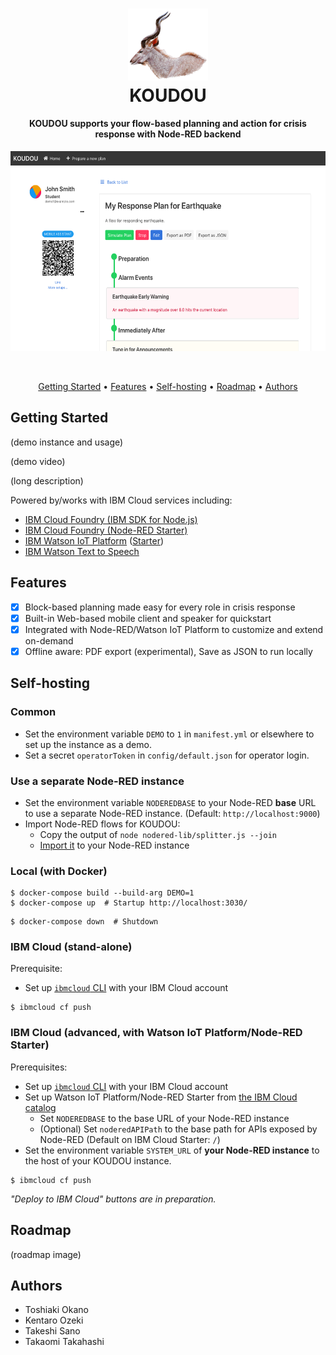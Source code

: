 
<h1 align="center">
  <img src="docs/assets/logo1.png?raw=true" width="128">
  <br>
  KOUDOU
  <br>
</h1>

<h4 align="center">KOUDOU supports your flow-based planning and action for crisis response with Node-RED backend</h4>

<p align="center">
<img src="docs/assets/sshot.png?raw=true" height="320">
</p>

<br>

<p align="center">
  <a href="#getting-started">Getting Started</a> •
  <a href="#features">Features</a> •
  <a href="#self-hosting">Self-hosting</a> •
  <a href="#roadmap">Roadmap</a> •
  <a href="#authors">Authors</a>
</p>

## Getting Started

(demo instance and usage)

(demo video)

(long description)

Powered by/works with IBM Cloud services including:

- [IBM Cloud Foundry (IBM SDK for Node.js)](https://cloud.ibm.com/catalog/starters/sdk-for-nodejs)
- [IBM Cloud Foundry (Node-RED Starter)](https://cloud.ibm.com/catalog/starters/node-red-starter)
- [IBM Watson IoT Platform](https://cloud.ibm.com/catalog/services/internet-of-things-platform) ([Starter](https://cloud.ibm.com/catalog/starters/internet-of-things-platform-starter))
- [IBM Watson Text to Speech](https://cloud.ibm.com/catalog/services/text-to-speech)

## Features

- [x] Block-based planning made easy for every role in crisis response
- [x] Built-in Web-based mobile client and speaker for quickstart
- [x] Integrated with Node-RED/Watson IoT Platform to customize and extend on-demand
- [x] Offline aware: PDF export (experimental), Save as JSON to run locally

## Self-hosting

### Common

- Set the environment variable `DEMO` to `1` in `manifest.yml` or elsewhere to set up the instance as a demo.
- Set a secret `operatorToken` in `config/default.json` for operator login.

### Use a separate Node-RED instance

- Set the environment variable `NODEREDBASE` to your Node-RED **base** URL to use a separate Node-RED instance. (Default: `http://localhost:9000`)
- Import Node-RED flows for KOUDOU:
  - Copy the output of `node nodered-lib/splitter.js --join`
  - [Import it](https://nodered.org/docs/user-guide/editor/workspace/import-export) to your Node-RED instance

### Local (with Docker)

```
$ docker-compose build --build-arg DEMO=1
$ docker-compose up  # Startup http://localhost:3030/
```

```
$ docker-compose down  # Shutdown
```

### IBM Cloud (stand-alone)

Prerequisite:

- Set up [`ibmcloud` CLI](https://cloud.ibm.com/docs/cli?topic=cloud-cli-getting-started) with your IBM Cloud account

```
$ ibmcloud cf push
```

### IBM Cloud (advanced, with Watson IoT Platform/Node-RED Starter)

Prerequisites:

- Set up [`ibmcloud` CLI](https://cloud.ibm.com/docs/cli?topic=cloud-cli-getting-started) with your IBM Cloud account
- Set up Watson IoT Platform/Node-RED Starter from [the IBM Cloud catalog](https://cloud.ibm.com/catalog)
  - Set `NODEREDBASE` to the base URL of your Node-RED instance
  - (Optional) Set `noderedAPIPath` to the base path for APIs exposed by Node-RED (Default on IBM Cloud Starter: `/`)
- Set the environment variable `SYSTEM_URL` of **your Node-RED instance** to the host of your KOUDOU instance.

```
$ ibmcloud cf push
```

_"Deploy to IBM Cloud" buttons are in preparation._


## Roadmap

(roadmap image)

## Authors

- Toshiaki Okano
- Kentaro Ozeki
- Takeshi Sano
- Takaomi Takahashi
